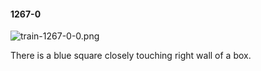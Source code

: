 #### 1267-0
![train-1267-0-0.png](https://github.com/lil-lab/nlvr/raw/master/nlvr/train/images/49/train-1267-0-0.png "train-1267-0-0.png")

There is a blue square closely touching right wall of a box.